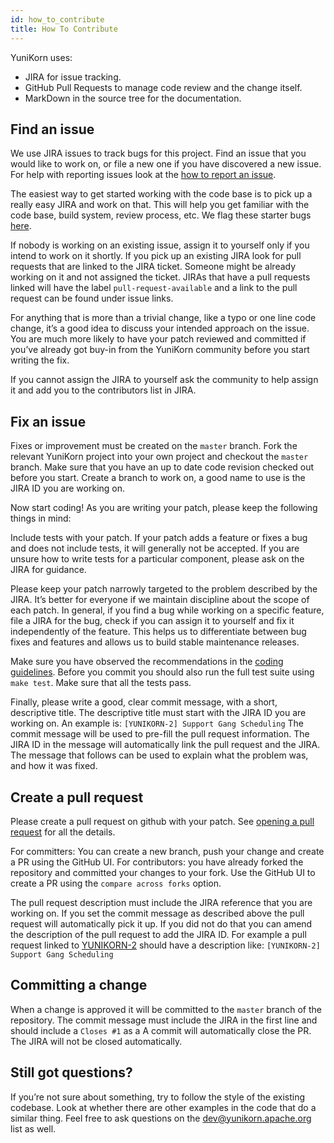 ```yaml
---
id: how_to_contribute
title: How To Contribute
---
```


<!--
Licensed to the Apache Software Foundation (ASF) under one
or more contributor license agreements.  See the NOTICE file
distributed with this work for additional information
regarding copyright ownership.  The ASF licenses this file
to you under the Apache License, Version 2.0 (the
"License"); you may not use this file except in compliance
with the License.  You may obtain a copy of the License at

  http://www.apache.org/licenses/LICENSE-2.0

Unless required by applicable law or agreed to in writing,
software distributed under the License is distributed on an
"AS IS" BASIS, WITHOUT WARRANTIES OR CONDITIONS OF ANY
KIND, either express or implied.  See the License for the
specific language governing permissions and limitations
under the License.
-->

YuniKorn uses:
* JIRA for issue tracking.
* GitHub Pull Requests to manage code review and the change itself.
* MarkDown in the source tree for the documentation.

## Find an issue
We use JIRA issues to track bugs for this project.
Find an issue that you would like to work on, or file a new one if you have discovered a new issue.
For help with reporting issues look at the [how to report an issue](reporting_issues.md).

The easiest way to get started working with the code base is to pick up a really easy
JIRA and work on that. This will help you get familiar with the code base, build system,
review process, etc. We flag these starter bugs [here](https://issues.apache.org/jira/issues/?jql=project%3DYUNIKORN%20AND%20status%3DOpen%20AND%20labels%3Dnewbie).

If nobody is working on an existing issue, assign it to yourself only if you intend to work on it shortly.
If you pick up an existing JIRA look for pull requests that are linked to the JIRA ticket.
Someone might be already working on it and not assigned the ticket.
JIRAs that have a pull requests linked will have the label `pull-request-available` and a link to the pull request can be found under issue links.

For anything that is more than a trivial change, like a typo or one line code change, it’s a good idea to discuss your intended approach on the issue.
You are much more likely to have your patch reviewed and committed if you’ve already got buy-in from the YuniKorn community before you start writing the fix.

If you cannot assign the JIRA to yourself ask the community to help assign it and add you to the contributors list in JIRA.   

## Fix an issue
Fixes or improvement must be created on the `master` branch.
Fork the relevant YuniKorn project into your own project and checkout the `master` branch.
Make sure that you have an up to date code revision checked out before you start.
Create a branch to work on, a good name to use is the JIRA ID you are working on.

Now start coding! As you are writing your patch, please keep the following things in mind:

Include tests with your patch.
If your patch adds a feature or fixes a bug and does not include tests, it will generally not be accepted.
If you are unsure how to write tests for a particular component, please ask on the JIRA for guidance.

Please keep your patch narrowly targeted to the problem described by the JIRA.
It’s better for everyone if we maintain discipline about the scope of each patch.
In general, if you find a bug while working on a specific feature, file a JIRA for the bug, check if you can assign it to yourself and fix it independently of the feature.
This helps us to differentiate between bug fixes and features and allows us to build stable maintenance releases.

Make sure you have observed the recommendations in the [coding guidelines](coding_guidelines.md).
Before you commit you should also run the full test suite using `make test`.
Make sure that all the tests pass.

Finally, please write a good, clear commit message, with a short, descriptive title.
The descriptive title must start with the JIRA ID you are working on.
An example is: `[YUNIKORN-2] Support Gang Scheduling`
The commit message will be used to pre-fill the pull request information.
The JIRA ID in the message will automatically link the pull request and the JIRA.
The message that follows can be used to explain what the problem was, and how it was fixed.

## Create a pull request
Please create a pull request on github with your patch.
See [opening a pull request](https://help.github.com/articles/using-pull-requests/) for all the details.

For committers: You can create a new branch, push your change and create a PR using the GitHub UI.
For contributors: you have already forked the repository and committed your changes to your fork.
Use the GitHub UI to create a PR using the `compare across forks` option.

The pull request description must include the JIRA reference that you are working on.
If you set the commit message as described above the pull request will automatically pick it up.
If you did not do that you can amend the description of the pull request to add the JIRA ID.
For example a pull request linked to [YUNIKORN-2](https://issues.apache.org/jira/browse/YUNIKORN-2) should have a description like:
`[YUNIKORN-2] Support Gang Scheduling`

## Committing a change
When a change is approved it will be committed to the `master` branch of the repository.
The commit message must include the JIRA in the first line and should include a `Closes #1` as a
A commit will automatically close the PR.
The JIRA will not be closed automatically.

## Still got questions?
If you’re not sure about something, try to follow the style of the existing codebase.
Look at whether there are other examples in the code that do a similar thing.
Feel free to ask questions on the [dev@yunikorn.apache.org](mailto:dev@yunikorn.apache.org) list as well.
